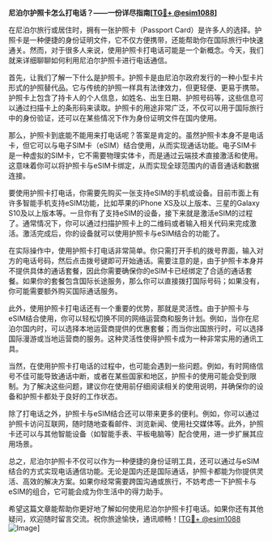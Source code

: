 **尼泊尔护照卡怎么打电话？——一份详尽指南[[TG💪+ @esim1088](https://t.me/s/esim1088)]**

在尼泊尔旅行或居住时，拥有一张护照卡（Passport Card）是许多人的选择。护照卡是一种便捷的身份证明文件，它不仅方便携带，还能帮助你在国际旅行中快速通关。然而，对于很多人来说，使用护照卡打电话可能是一个新概念。今天，我们就来详细聊聊如何利用尼泊尔护照卡进行电话通信。

首先，让我们了解一下什么是护照卡。护照卡是由尼泊尔政府发行的一种小型卡片形式的护照替代品。它与传统的护照一样具有法律效力，但更轻便、更易于携带。护照卡上包含了持卡人的个人信息，如姓名、出生日期、护照号码等，这些信息可以通过扫描卡上的条形码来读取。护照卡的用途非常广泛，不仅可以用于国际旅行中的身份验证，还可以在某些情况下作为身份证明文件在国内使用。

那么，护照卡到底能不能用来打电话呢？答案是肯定的。虽然护照卡本身不是电话卡，但它可以与电子SIM卡（eSIM）结合使用，从而实现通话功能。电子SIM卡是一种虚拟的SIM卡，它不需要物理实体卡，而是通过云端技术直接激活和使用。这意味着你可以将护照卡与eSIM卡绑定，从而实现全球范围内的语音通话和数据连接。

要使用护照卡打电话，你需要先购买一张支持eSIM的手机或设备。目前市面上有许多智能手机支持eSIM功能，比如苹果的iPhone XS及以上版本、三星的Galaxy S10及以上版本等。一旦你有了支持eSIM的设备，接下来就是激活eSIM的过程了。通常情况下，你可以通过扫描护照卡上的二维码或者输入相关代码来完成激活。激活完成后，你的设备就可以使用护照卡与eSIM结合的功能了。

在实际操作中，使用护照卡打电话非常简单。你只需打开手机的拨号界面，输入对方的电话号码，然后点击拨号键即可开始通话。需要注意的是，由于护照卡本身并不提供具体的通话套餐，因此你需要确保你的eSIM卡已经绑定了合适的通话套餐。如果你的套餐包含国际长途服务，那么你可以直接拨打国际号码；如果没有，你可能需要额外购买国际通话服务。

此外，使用护照卡打电话还有一个重要的优势，那就是灵活性。由于护照卡与eSIM结合使用，你可以轻松切换不同的网络运营商和服务计划。例如，当你在尼泊尔国内时，可以选择本地运营商提供的优惠套餐；而当你出国旅行时，可以选择国际漫游或当地运营商的服务。这种灵活性使得护照卡成为一种非常实用的通讯工具。

当然，在使用护照卡打电话的过程中，也可能会遇到一些问题。例如，有时网络信号不佳可能导致通话中断，或者在某些国家和地区，护照卡的使用可能会受到限制。为了解决这些问题，建议你在使用前仔细阅读相关的使用说明，并确保你的设备和护照卡都处于良好的工作状态。

除了打电话之外，护照卡与eSIM结合还可以带来更多的便利。例如，你可以通过护照卡访问互联网，随时随地查看邮件、浏览新闻、使用社交媒体等。此外，护照卡还可以与其他智能设备（如智能手表、平板电脑等）配合使用，进一步扩展其应用场景。

总之，尼泊尔护照卡不仅可以作为一种便捷的身份证明工具，还可以通过与eSIM结合的方式实现电话通信功能。无论是国内还是国际通话，护照卡都能为你提供灵活、高效的解决方案。如果你经常需要跨国沟通或旅行，不妨考虑一下护照卡与eSIM的组合，它可能会成为你生活中的得力助手。

希望这篇文章能帮助你更好地了解如何使用尼泊尔护照卡打电话。如果你还有其他疑问，欢迎随时留言交流。祝你旅途愉快，通讯顺畅！[[TG💪+ @esim1088](https://t.me/s/esim1088) ![Image](https://i.postimg.cc/4NQfJmqS/Snipaste-2025-05-13-00-14-12.png)]